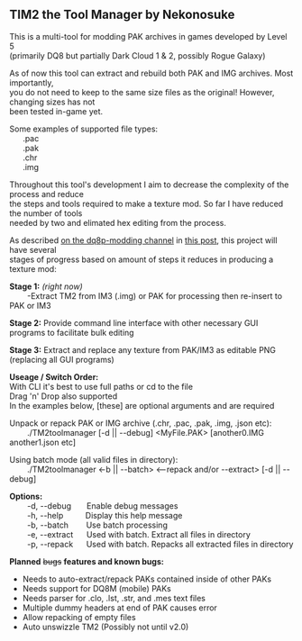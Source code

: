 ## TIM2 the Tool Manager by Nekonosuke  

This is a multi-tool for modding PAK archives in games developed by Level 5  
(primarily DQ8 but partially Dark Cloud 1 & 2, possibly Rogue Galaxy)  
  
As of now this tool can extract and rebuild both PAK and IMG archives. Most importantly,  
you do not need to keep to the same size files as the original! However, changing sizes has not  
been tested in-game yet.  
  
Some examples of supported file types:  
&nbsp;&nbsp;&nbsp;&nbsp;&nbsp;&nbsp;.pac  
&nbsp;&nbsp;&nbsp;&nbsp;&nbsp;&nbsp;.pak  
&nbsp;&nbsp;&nbsp;&nbsp;&nbsp;&nbsp;.chr  
&nbsp;&nbsp;&nbsp;&nbsp;&nbsp;&nbsp;.img  
  
Throughout this tool's development I aim to decrease the complexity of the process and reduce  
the steps and tools required to make a texture mod. So far I have reduced the number of tools  
needed by two and elimated hex editing from the process.  
  
As described [on the dq8p-modding channel](https://discord.gg/wxSfGqKmCJ "Yggdrasil Dragon Quest Modding Discord") in [this post](https://discord.com/channels/499582383067234305/1013548275447627836/1159629717763276900), this project will have several  
stages of progress based on amount of steps it reduces in producing a texture mod:  
  
**Stage 1:** *(right now)*  
&nbsp;&nbsp;&nbsp;&nbsp;&nbsp;&nbsp;&nbsp;&nbsp;-Extract TM2 from IM3 (.img) or PAK for processing then re-insert to PAK or IM3  
  
**Stage 2:** Provide command line interface with other necessary GUI programs to facilitate bulk editing  
  
**Stage 3:** Extract and replace any texture from PAK/IM3 as editable PNG (replacing all GUI programs)  
  
**Useage / Switch Order:**  
With CLI it's best to use full paths or cd to the file  
Drag 'n' Drop also supported  
In the examples below, [these] are optional arguments and <these> are required  
  
Unpack or repack PAK or IMG archive (.chr, .pac, .pak, .img, .json etc):  
&nbsp;&nbsp;&nbsp;&nbsp;&nbsp;&nbsp;&nbsp;&nbsp;./TM2toolmanager [-d || --debug] <MyFile.PAK> [another0.IMG another1.json etc]  
  
Using batch mode (all valid files in directory):  
&nbsp;&nbsp;&nbsp;&nbsp;&nbsp;&nbsp;&nbsp;&nbsp;./TM2toolmanager <-b || --batch> <--repack and/or --extract> [-d || --debug]  
  
**Options:**  
&nbsp;&nbsp;&nbsp;&nbsp;&nbsp;&nbsp;&nbsp;&nbsp;-d, --debug&nbsp;&nbsp;&nbsp;&nbsp;&nbsp;&nbsp;&nbsp;Enable debug messages  
&nbsp;&nbsp;&nbsp;&nbsp;&nbsp;&nbsp;&nbsp;&nbsp;-h, --help&nbsp;&nbsp;&nbsp;&nbsp;&nbsp;&nbsp;&nbsp;&nbsp;&nbsp;&nbsp;Display this help message  
&nbsp;&nbsp;&nbsp;&nbsp;&nbsp;&nbsp;&nbsp;&nbsp;-b, --batch&nbsp;&nbsp;&nbsp;&nbsp;&nbsp;&nbsp;&nbsp;&nbsp;Use batch processing  
&nbsp;&nbsp;&nbsp;&nbsp;&nbsp;&nbsp;&nbsp;&nbsp;-e, --extract&nbsp;&nbsp;&nbsp;&nbsp;&nbsp;&nbsp;Used with batch. Extract all files in directory  
&nbsp;&nbsp;&nbsp;&nbsp;&nbsp;&nbsp;&nbsp;&nbsp;-p, --repack&nbsp;&nbsp;&nbsp;&nbsp;&nbsp;&nbsp;Used with batch. Repacks all extracted files in directory  

**Planned** ~~bugs~~ **features and known bugs:**  
- Needs to auto-extract/repack PAKs contained inside of other PAKs  
- Needs support for DQ8M (mobile) PAKs  
- Needs parser for .clo, .lst, .str, and .mes text files  
- Multiple dummy headers at end of PAK causes error  
- Allow repacking of empty files  
- Auto unswizzle TM2 (Possibly not until v2.0)  
